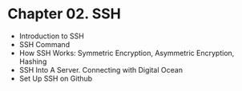 # Chapter 02. SSH

- Introduction to SSH
- SSH Command
- How SSH Works: Symmetric Encryption, Asymmetric Encryption, Hashing
- SSH Into A Server. Connecting with Digital Ocean
- Set Up SSH on Github
